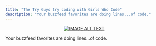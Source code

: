 ```yaml
---
title: "The Try Guys try coding with Girls Who Code"
description: "Your buzzfeed favorites are doing lines...of code."
---
```



<span style="display:block;text-align:center">[![IMAGE ALT TEXT](https://i.ytimg.com/an_webp/H5Vzo-iPGCo/mqdefault_6s.webp?du=3000&sqp=CM6wudcF&rs=AOn4CLAHO2gj9dW0aNrAoRBE_NRG9z-4uA)](https://youtu.be/H5Vzo-iPGCo "Try Guys Try Coding")


Your buzzfeed favorites are doing lines...of code.
